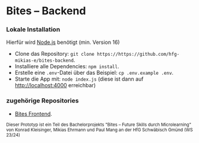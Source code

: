 # Bites – Backend

### Lokale Installation

Hierfür wird [Node.js](https://nodejs.org/) benötigt (min. Version 16)

- Clone das Repository: `git clone https://https://github.com/hfg-mikias-e/bites-backend`.
- Installiere alle Dependencies: `npm install`.
- Erstelle eine `.env`-Datei über das Beispiel: `cp .env.example .env`.
- Starte die App mit: `node index.js` (diese ist dann auf [http://localhost:4000](http://localhost:4000/) erreichbar)

### zugehörige Repositories

- [Bites Frontend](https://github.com/hfg-mikias-e/bites-prototype).

<sup>Dieser Prototyp ist ein Teil des Bachelorprojekts "Bites – Future Skills durch Microlearning" von Konrad Kleisinger, Mikias Ehrmann und Paul Mang an der HfG Schwäbisch Gmünd (WS 23/24)</sup>
